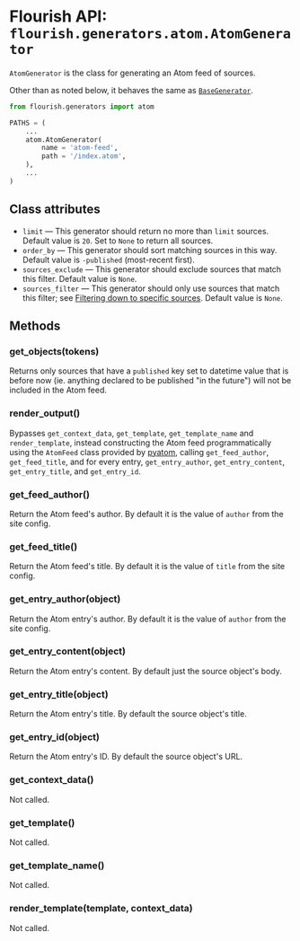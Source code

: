 # Flourish API: `flourish.generators.atom.AtomGenerator`

`AtomGenerator` is the class for generating an Atom feed of sources.

Other than as noted below, it behaves the same as
[`BaseGenerator`](/api-flourish-generators-base/).

```python
from flourish.generators import atom

PATHS = (
    ...
    atom.AtomGenerator(
        name = 'atom-feed',
        path = '/index.atom',
    ),
    ...
)

```


## Class attributes

  * `limit` — This generator should return no more than `limit` sources.
    Default value is `20`. Set to `None` to return all sources.
  * `order_by` — This generator should sort matching sources in this way.
    Default value is `-published` (most-recent first).
  * `sources_exclude` — This generator should exclude sources that match
    this filter. Default value is `None`.
  * `sources_filter` — This generator should only use sources that match
    this filter; see
    [Filtering down to specific sources](/api-flourish/#filtering-down-to-specific-sources).
    Default value is `None`.


## Methods

### get_objects(tokens)

Returns only sources that have a `published` key set to datetime value that
is before now (ie. anything declared to be published "in the future") will
not be included in the Atom feed.

### render_output()

Bypasses `get_context_data`, `get_template`, `get_template_name` and 
`render_template`, instead constructing the Atom feed programmatically
using the `AtomFeed` class provided by [pyatom], calling `get_feed_author`,
`get_feed_title`, and for every entry, `get_entry_author`,
`get_entry_content`, `get_entry_title`, and `get_entry_id`.

[pyatom]: https://pypi.python.org/pypi/pyatom

### get_feed_author()

Return the Atom feed's author. By default it is the value of `author` from
the site config.

### get_feed_title()

Return the Atom feed's title. By default it is the value of `title` from
the site config.

### get_entry_author(object)

Return the Atom entry's author. By default it is the value of `author` from
the site config.

### get_entry_content(object)

Return the Atom entry's content. By default just the source object's body.

### get_entry_title(object)

Return the Atom entry's title. By default the source object's title.

### get_entry_id(object)

Return the Atom entry's ID. By default the source object's URL.

### get_context_data()

Not called.

### get_template()

Not called.

### get_template_name()

Not called.

### render_template(template, context_data)

Not called.
